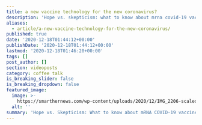 ```yaml
---
title: a new vaccine technology for the new coronavirus?
description: 'Hope vs. skepticism: what to know about mrna covid-19 vaccines'
aliases:
  - article/a-new-vaccine-technology-for-the-new-coronavirus/
published: true
date: '2020-12-18T01:44:12+00:00'
publishDate: '2020-12-18T01:44:12+00:00'
lastmod: '2020-12-18T01:46:20+00:00'
tags: []
post_author: []
section: videoposts
category: coffee talk
is_breaking_slider: false
is_breaking_dropdown: false
featured_image:
  image: >-
    https://smarthernews.com/wp-content/uploads/2020/12/IMG_2206-scaled-e1608255954912-1024x829.jpg
  alt: ''
summary: 'Hope vs. Skepticism: What to know about mRNA COVID-19 vaccines'
---
```

